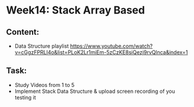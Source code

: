 # Week14: Stack Array Based 
## Content:
- Data Structure playlist
https://www.youtube.com/watch?v=cGgzFPRLl4o&list=PLoK2Lr1miEm-5zCzKE8siQezj9rvQlnca&index=1

## Task:
- Study Videos from 1 to 5
- Implement Stack Data Structure & upload screen recording of you testing it
